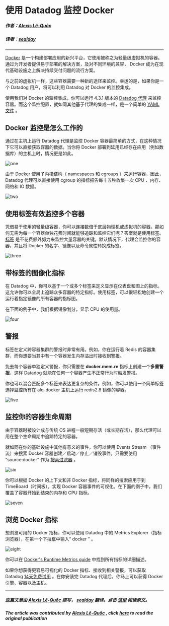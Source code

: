 # 使用 Datadog 监控 Docker

##### 作者：[Alexis Lê-Quôc](https://twitter.com/alq) 

##### 译者：[sealday](https://github.com/sealday)

***

[Docker](http://www.docker.com/) 是一个构建部署应用的新兴平台，它使用被称之为轻量级虚拟机的容器。通过为开发者提供易于部署的解决方案，及对不同环境的兼容， Docker 成为在现代基础设施之上解决持续交付问题的流行方案。

与之前的虚拟机一样，这些容器需要一种新的途径来监控。幸运的是，如果你是一个 Datadog 用户，将可以利用 Datadog 对 Docker 的监控集成。

使用我们对 Docker 的监控集成，你可以运行 4.3.1 版本的 [Datadog 代理](http://docs.datadoghq.com/guides/basic_agent_usage/) 来监控容器。而这个监控配置，就如同其他基于代理的集成一样，是一个简单的 [YAML 文件](https://github.com/DataDog/dd-agent/blob/master/conf.d/docker.yaml.example) 。

## Docker 监控是怎么工作的

通过在主机上运行 Datadog 代理是监控 Docker 容器最简单的方式，在这种情况下它可以直接获取容器的数据。当你将 Docker 部署到延用已经存在应用（例如数据库）的主机上时，情况更是如此。

![one](http://resource.docker.cn/docker-image-1.png)


由于 Docker 使用了内核结构（ namespaces 和 cgroups ）来运行容器，因此，Datadog 代理可以直接使用 cgroup 的指标报告每十五秒收集一次 CPU 、内存、网络和 IO 数据。

![two](http://resource.docker.cn/docker-image-2-screenboard.png)

## 使用标签有效监控多个容器

凭借易于使用的轻量级容器，你可以连接数倍于底层物理机或虚拟机的容器。那如何无需为每一个容器单独花费时间就能够追踪和监控它们呢？答案就是使用标签。 [标签](http://docs.datadoghq.com/guides/metrics/#tags) 是不花费额外努力来监控大量容器的关键。默认情况下，代理会监控你的容器，并且将 Docker 的名字、镜像以及命令属性转换成标签。

![three](http://resource.docker.cn/docker-image-3-tags.png)

## 带标签的图像化指标

在 Datadog 中，你可以基于一个或多个标签来定义显示在仪表盘和图上的指标。这允许你可以全局上追踪众多容器的特定指标。使用标签，可以很轻松地创建一个运行着指定镜像的所有容器的指标图。

在下面的例子中，我们根据镜像划分，显示 CPU 的使用量。

![four](http://resource.docker.cn/docker-image-4-graph-by-image.png)

## 警报

标签在定义跨容器集群的警报时非常有用。例如，你在运行着 Redis 的容器集群，而你想要当其中有一个容器发生内存溢出时接收到警报。

免去每个容器单独定义警报，你只需要在 **docker.mem.re** 指标上创建一个**多重警报**，这样 Datadog 就能在任何一个容器产生不正常行为时触发警报。

你也可以混合匹配多个标签来表达更复杂的条件。例如，你可以使用一个简单标签选择监控所有在 alq-docker 主机上运行 redis2.8 镜像的容器。

![five](http://resource.docker.cn/docker-image-5-multi-alert.png)

## 监控你的容器生命周期

由于容器时被设计成与传统 OS 进程一般短期存活（或长期存活），那么代理可以用在整个生命周期中追踪特定的容器。

就如同在你的基础设施中其他有意义的事件，你可以使用 Events Stream （事件流）来搜索 Docker 容器创建／启动／停止／销毁事件。只需要使用 “source:docker" 作为 [搜索过滤器](https://www.datadoghq.com/2014/05/filter-datadog-events-stream-pinpoint-events-infrastructure/) 。

![six](http://resource.docker.cn/docker-image-6-events.png)

你可以根据 Docker 的上下文和非 Docker 指标，将同样的搜索应用于到 TimeBoard（时间板），实现 Docker 容器事件的可视化。在下面的例子中，我们覆盖了容器开始到结束的内存和 CPU 指标。

![seven](http://resource.docker.cn/docker-image-7-correlations.png)

## 浏览 Docker 指标

想浏览可用的 Docker 指标，你可以使用 Datadog 中的 Metrics Explorer（指标浏览器），在第一个下拉框中输入“ docker ” 。

![eight](http://resource.docker.cn/docker-image-8-metrics.png)

你可以在 [Docker's Runtime Metrics guide](http://docs.docker.com/articles/runmetrics/) 中找到所有指标的详细描述。

如果你想获得更容易可视化的 Docker 指标、接收到相关警报，可以获取 Datadog [14天免费试用](https://app.datadoghq.com/signup) 。在你安装完 Datadog 代理后，你马上可以获得 Docker 引擎、容器以及主机。

***

##### 这篇文章由 [Alexis Lê-Quôc](https://twitter.com/alq)  撰写， [sealday](https://github.com/sealday) 翻译。点击 [这里](https://www.datadoghq.com/2014/06/monitor-docker-datadog/) 阅读原文。

##### The article was contributed by [Alexis Lê-Quôc](https://twitter.com/alq) , click [here](https://www.datadoghq.com/2014/06/monitor-docker-datadog/) to read the original publication

